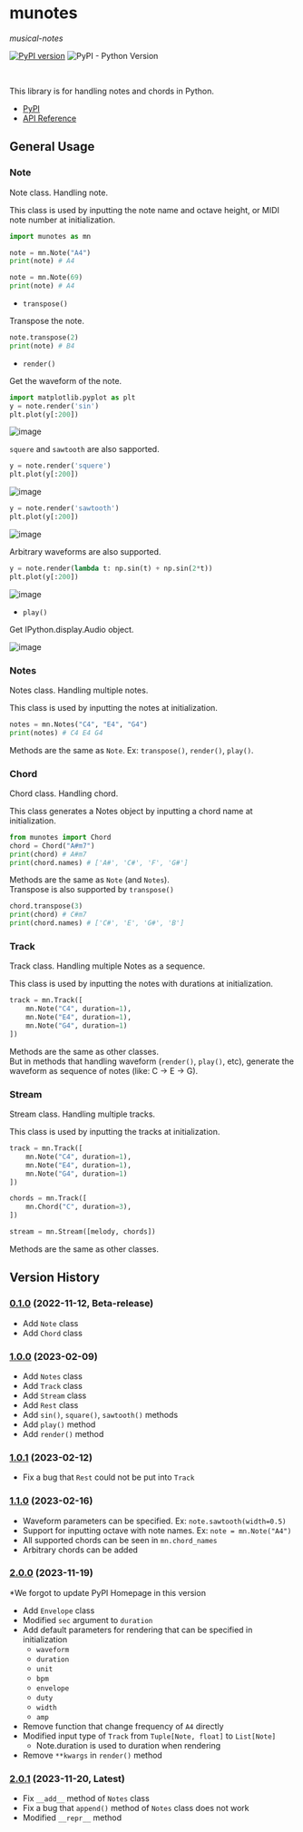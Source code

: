 # munotes

*musical-notes*

[![PyPI version](https://badge.fury.io/py/munotes.svg)](https://badge.fury.io/py/munotes)
![PyPI - Python Version](https://img.shields.io/pypi/pyversions/munotes?style=plastic)

<br>

This library is for handling notes and chords in Python.

- [PyPI](https://pypi.org/project/munotes/)
- [API Reference](https://misya11p.github.io/munotes/)

## General Usage

### Note

Note class. Handling note.

This class is used by inputting the note name and octave height, or MIDI note number at initialization.

```python
import munotes as mn

note = mn.Note("A4")
print(note) # A4

note = mn.Note(69)
print(note) # A4
```

- `transpose()`

Transpose the note.

```python
note.transpose(2)
print(note) # B4

```


- `render()`

Get the waveform of the note.

```python
import matplotlib.pyplot as plt
y = note.render('sin')
plt.plot(y[:200])
```

![image](docs/images/sin.jpg)

`squere` and `sawtooth` are also sapported.

```python
y = note.render('squere')
plt.plot(y[:200])
```
![image](docs/images/square.jpg)

```python
y = note.render('sawtooth')
plt.plot(y[:200])
```
![image](docs/images/sawtooth.jpg)

Arbitrary waveforms are also supported.

```python
y = note.render(lambda t: np.sin(t) + np.sin(2*t))
plt.plot(y[:200])
```
![image](docs/images/sin2.jpg)


- `play()`

Get IPython.display.Audio object.

![image](docs/images/play.jpg)


### Notes

Notes class. Handling multiple notes.

This class is used by inputting the notes at initialization.

```python
notes = mn.Notes("C4", "E4", "G4")
print(notes) # C4 E4 G4

```

Methods are the same as `Note`. Ex: `transpose()`, `render()`, `play()`.



### Chord

Chord class. Handling chord.

This class generates a Notes object by inputting a chord name at initialization.

```python
from munotes import Chord
chord = Chord("A#m7")
print(chord) # A#m7
print(chord.names) # ['A#', 'C#', 'F', 'G#']
```

Methods are the same as `Note` (and `Notes`).  
Transpose is also supported by `transpose()`

```python
chord.transpose(3)
print(chord) # C#m7
print(chord.names) # ['C#', 'E', 'G#', 'B']
```


### Track

Track class. Handling multiple Notes as a sequence.

This class is used by inputting the notes with durations at initialization.


```python
track = mn.Track([
    mn.Note("C4", duration=1),
    mn.Note("E4", duration=1),
    mn.Note("G4", duration=1)
])
```

Methods are the same as other classes.  
But in methods that handling waveform (`render()`, `play()`, etc), generate the waveform as sequence of notes (like: C -> E -> G).


### Stream

Stream class. Handling multiple tracks.

This class is used by inputting the tracks at initialization.

```python
track = mn.Track([
    mn.Note("C4", duration=1),
    mn.Note("E4", duration=1),
    mn.Note("G4", duration=1)
])

chords = mn.Track([
    mn.Chord("C", duration=3),
])

stream = mn.Stream([melody, chords])
```

Methods are the same as other classes.

## Version History

### [0.1.0](https://pypi.org/project/munotes/0.1.0/) (2022-11-12, Beta-release)
- Add `Note` class
- Add `Chord` class

### [1.0.0](https://pypi.org/project/munotes/1.0.0/) (2023-02-09)
- Add `Notes` class
- Add `Track` class
- Add `Stream` class
- Add `Rest` class
- Add `sin()`, `square()`, `sawtooth()` methods
- Add `play()` method
- Add `render()` method

### [1.0.1](https://pypi.org/project/munotes/1.0.1/) (2023-02-12)
- Fix a bug that `Rest` could not be put into `Track`

### [1.1.0](https://pypi.org/project/munotes/1.1.0/) (2023-02-16)
- Waveform parameters can be specified. Ex: `note.sawtooth(width=0.5)`
- Support for inputting octave with note names. Ex: `note = mn.Note("A4")`
- All supported chords can be seen in `mn.chord_names`
- Arbitrary chords can be added

### [2.0.0](https://pypi.org/project/munotes/2.0.0/) (2023-11-19)

\*We forgot to update PyPI Homepage in this version

- Add `Envelope` class
- Modified `sec` argument to `duration`
- Add default parameters for rendering that can be specified in initialization
    - `waveform`
    - `duration`
    - `unit`
    - `bpm`
    - `envelope`
    - `duty`
    - `width`
    - `amp`
- Remove function that change frequency of `A4` directly
- Modified input type of `Track` from `Tuple[Note, float]` to `List[Note]`
    - Note.duration is used to duration when rendering
- Remove `**kwargs` in `render()` method

### [2.0.1](https://pypi.org/project/munotes/2.0.1/) (2023-11-20, Latest)
- Fix `__add__` method of `Notes` class
- Fix a bug that `append()` method of `Notes` class does not work
- Modified `__repr__` method
